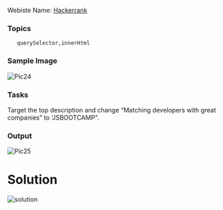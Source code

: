  Webiste Name: [Hackerrank](https://www.hackerrank.com/)

### Topics

       querySelector,innerHtml

### Sample Image

![Pic24](https://github.com/Akram-Mondal/Dom-Manipulation-project-13/assets/110484350/ac8a921a-4f54-4abd-8a97-f55ca057a753)


### Tasks

Target the top description and change “Matching developers with great companies” to ‘JSBOOTCAMP“.

### Output

![Pic25](https://github.com/Akram-Mondal/Dom-Manipulation-project-13/assets/110484350/8aa4694e-ddec-4024-9ed4-45f82dbb94b8)


# Solution
![solution](https://github.com/Akram-Mondal/Dom-Manipulation-project-13/assets/110484350/726f0fbc-fbd5-4548-8354-0850f2dc2b12)
